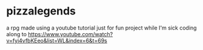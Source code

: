 # pizzalegends
a rpg made using a youtube tutorial 
just for fun project while I'm sick coding along to https://www.youtube.com/watch?v=fyi4vfbKEeo&list=WL&index=6&t=69s
